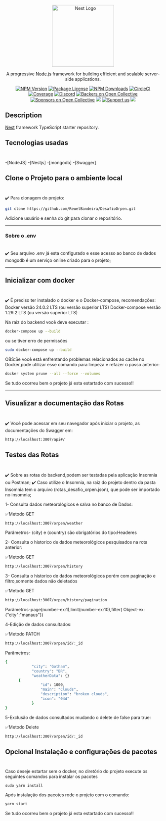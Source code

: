 <p align="center">
  <a href="http://nestjs.com/" target="blank"><img src="https://nestjs.com/img/logo-small.svg" width="200" alt="Nest Logo" /></a>
</p>

[circleci-image]: https://img.shields.io/circleci/build/github/nestjs/nest/master?token=abc123def456
[circleci-url]: https://circleci.com/gh/nestjs/nest

  <p align="center">A progressive <a href="http://nodejs.org" target="_blank">Node.js</a> framework for building efficient and scalable server-side applications.</p>
    <p align="center">
<a href="https://www.npmjs.com/~nestjscore" target="_blank"><img src="https://img.shields.io/npm/v/@nestjs/core.svg" alt="NPM Version" /></a>
<a href="https://www.npmjs.com/~nestjscore" target="_blank"><img src="https://img.shields.io/npm/l/@nestjs/core.svg" alt="Package License" /></a>
<a href="https://www.npmjs.com/~nestjscore" target="_blank"><img src="https://img.shields.io/npm/dm/@nestjs/common.svg" alt="NPM Downloads" /></a>
<a href="https://circleci.com/gh/nestjs/nest" target="_blank"><img src="https://img.shields.io/circleci/build/github/nestjs/nest/master" alt="CircleCI" /></a>
<a href="https://coveralls.io/github/nestjs/nest?branch=master" target="_blank"><img src="https://coveralls.io/repos/github/nestjs/nest/badge.svg?branch=master#9" alt="Coverage" /></a>
<a href="https://discord.gg/G7Qnnhy" target="_blank"><img src="https://img.shields.io/badge/discord-online-brightgreen.svg" alt="Discord"/></a>
<a href="https://opencollective.com/nest#backer" target="_blank"><img src="https://opencollective.com/nest/backers/badge.svg" alt="Backers on Open Collective" /></a>
<a href="https://opencollective.com/nest#sponsor" target="_blank"><img src="https://opencollective.com/nest/sponsors/badge.svg" alt="Sponsors on Open Collective" /></a>
  <a href="https://paypal.me/kamilmysliwiec" target="_blank"><img src="https://img.shields.io/badge/Donate-PayPal-ff3f59.svg"/></a>
    <a href="https://opencollective.com/nest#sponsor"  target="_blank"><img src="https://img.shields.io/badge/Support%20us-Open%20Collective-41B883.svg" alt="Support us"></a>
  <a href="https://twitter.com/nestframework" target="_blank"><img src="https://img.shields.io/twitter/follow/nestframework.svg?style=social&label=Follow"></a>
</p>


## Description

[Nest](https://github.com/nestjs/nest) framework TypeScript starter repository.

## Tecnologias usadas <br></br>
-[NodeJS]
-[Nestjs]
-[mongodb]
-[Swagger]


## Clone o Projeto para o ambiente local <br></br>

✔️ Para clonagem do projeto:

```sh
git clone https://github.com/ReuelBandeira/DesafioOrpen.git
```
Adicione usuário e senha do git para clonar o repositório.

------------------------------------------------

### Sobre o .env <br></br>

 ✔️ Seu arquivo .env já esta configurado e esse acesso ao banco de dados mongodb é um serviço online criado para o projeto;

------------------------------------------------
## Inicializar com docker <br></br>
✔️ É preciso ter instalado  o docker e o Docker-compose, recomendações:
  Docker versão 24.0.2 LTS (ou versão superior LTS)
  Docker-compose versão 1.29.2 LTS (ou versão superior LTS)

Na raiz do backend você deve executar :

```sh
docker-compose up --build
```
ou se tiver erro de permissões
```sh
sudo docker-compose up --build
```
OBS:Se você está enfrentando problemas relacionados ao cache no Docker,pode utilizar esse comando para limpeza e refazer o passo anterior:

```sh
docker system prune --all --force --volumes
```

Se tudo ocorreu bem o projeto já esta estartado com sucesso!!

----------------------------------

## Visualizar a documentação das Rotas <br></br>

✔️ Você pode acessar em seu navegador após iniciar o projeto, as documentações do Swagger em:

```sh
http://localhost:3007/api#/
```

## Testes das Rotas <br></br>

✔️ Sobre as rotas do backend,podem ser testadas pela aplicação Insomnia ou Postman;
✔️ Caso utilize o Insomnia, na raiz do projeto dentro da pasta Insomnia tem o arquivo (rotas_desafio_orpen.json), que pode ser importado no insomnia;

1- Consulta dados meteorológicos e salva no banco de Dados:

✅Metodo GET

```sh
http://localhost:3007/orpen/weather
```

Parâmetros- (city) e (country) são obrigatórios do tipo:Headeres

2- Consulta o historico de dados meteorológicos pesquisados na rota anterior:

✅Metodo GET

```sh
http://localhost:3007/orpen/history
```

3- Consulta o historico de dados meteorológicos porém com paginação e filtro,somente dados não deletados

✅Metodo GET

```sh
http://localhost:3007/orpen/history/pagination
```

Parâmetros-page(number-ex:1),limit(number-ex:10),filter( Object-ex:{"city":"manaus"})

4-Edição de dados consultados:

✅Metodo PATCH

```sh
http://localhost:3007/orpen/id/:_id
```

Parâmetros:

```sh
{
			"city": "Gotham",
			"country": "BR",
			"weatherData": {}
      {
				"id": 1000,
				"main": "Clouds",
				"description": "broken clouds",
				"icon": "04d"
			}
}
```

5-Exclusão de dados consultados mudando o delete de false para true:

✅Metodo Delete

```sh
http://localhost:3007/orpen/id/:_id  
```

## Opcional Instalação e configurações de pacotes <br></br>

Caso deseje estartar sem o docker, no diretório do projeto execute os seguintes comandos para instalar os pacotes

```shestartar
sudo yarn install
```
Após instalação dos pacotes rode o projeto com o comando:

```sh
yarn start
```
Se tudo ocorreu bem o projeto já esta estartado com sucesso!!

